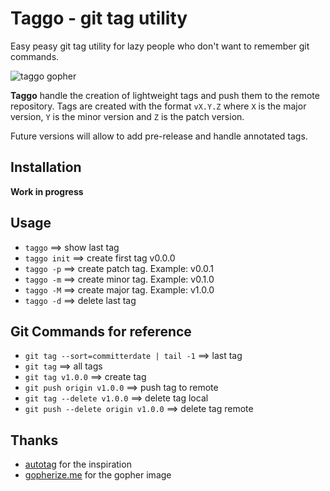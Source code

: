 # Taggo - git tag utility
Easy peasy git tag utility for lazy people who don't want to remember git commands.

![taggo gopher](https://www.jeorje.net/images/taggo.png)

**Taggo** handle the creation of lightweight tags and push them to the remote repository.
Tags are created with the format `vX.Y.Z` where `X` is the major version, `Y` is the minor version and `Z` is the patch version.

Future versions will allow to add pre-release and handle annotated tags.

## Installation
**Work in progress**


## Usage
- `taggo` ==> show last tag
- `taggo init` ==> create first tag v0.0.0
- `taggo -p` ==> create patch tag. Example: v0.0.1
- `taggo -m` ==> create minor tag. Example: v0.1.0
- `taggo -M` ==> create major tag. Example: v1.0.0
- `taggo -d` ==> delete last tag



## Git Commands for reference
- `git tag --sort=committerdate | tail -1` ==> last tag
- `git tag` ==> all tags
- `git tag v1.0.0` ==> create tag
- `git push origin v1.0.0` ==> push tag to remote
- `git tag --delete v1.0.0` ==> delete tag local
- `git push --delete origin v1.0.0` ==> delete tag remote


## Thanks
- [autotag](https://github.com/pantheon-systems/autotag) for the inspiration
- [gopherize.me](https://gopherize.me/) for the gopher image
